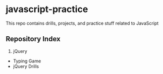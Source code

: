 # javascript-practice
This repo contains drills, projects, and practice stuff related to JavaScript

## Repository Index

1. jQuery
* Typing Game
* jQuery Drills


